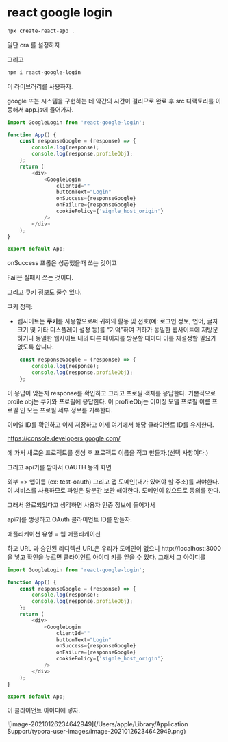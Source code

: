 # react google login

```bash
npx create-react-app .
```

일단 cra 를 설정하자



그리고 

```bash
npm i react-google-login
```

이 라이브러리를 사용하자.

google 또는 시스템을 구현하는 데 약간의 시간이 걸리므로 완료 후 src 디랙토리를 이동해서 app.js에 들어가자.

```js
import GoogleLogin from 'react-google-login';

function App() {
	const responseGoogle = (response) => {
		console.log(response);
		console.log(response.profileObj);
	};
	return (
		<div>
			<GoogleLogin
				clientId=""
				buttonText="Login"
				onSuccess={responseGoogle}
				onFailure={responseGoogle}
				cookiePolicy={'signle_host_origin'}
			/>
		</div>
	);
}

export default App;

```

onSuccess 프롭은 성공했을때 쓰는 것이고 

Fail은 실패시 쓰는 것이다.

그리고 쿠키 정보도 줄수 있다.

쿠키 정책: 

- 웹사이트는 **쿠키**를 사용함으로써 귀하의 활동 및 선호(예: 로그인 정보, 언어, 글자 크기 및 기타 디스플레이 설정 등)를 “기억”하여 귀하가 동일한 웹사이트에 재방문하거나 동일한 웹사이트 내의 다른 페이지를 방문할 때마다 이를 재설정할 필요가 없도록 합니다.

```js
	const responseGoogle = (response) => {
		console.log(response);
		console.log(response.profileObj);
	};
```

이 응답이 맞는지 response를 확인하고 그리고 프로필 객체를 응답한다. 기본적으로 proile obj는 쿠키와 프로필에 응답한다. 이 profileObj는 이미징 모델 프로필 이름 프로필 인 모든 프로필 세부 정보를 기록한다. 

이메일 ID를 확인하고 이제 저장하고 이제 여기에서 해당 클라이언트 ID를 유지한다.

https://console.developers.google.com/

에 가서 새로운 프로젝트를 생성 후 프로젝트 이름을 적고 만들자.(선택 사항이다.)

그리고 api키를 받아서 OAUTH 동의 화면

외부 => 앱이름 (ex: test-oauth) 그리고 앱 도메인(내가 있어야 할 주소)를 써야한다. 이 서비스를 사용하므로 파일은 당분간 보관 해야한다. 도메인이 없으므로 동의를 한다. 

그래서 완료되었다고 생각하면 사용자 인증 정보에 들어가서 

api키를 생성하고 OAuth 클라이언트 ID를 만들자.

애플리케이션 유형 = 웹 애플리케이션 

하고 URL 과 승인된 리디렉션 URL은 우리가 도메인이 없으니 http://localhost:3000을 넣고 확인을 누르면 클라이언트 아이디 키를 얻을 수 있다. 그래서 그 아이디를

```js
import GoogleLogin from 'react-google-login';

function App() {
	const responseGoogle = (response) => {
		console.log(response);
		console.log(response.profileObj);
	};
	return (
		<div>
			<GoogleLogin
				clientId=""
				buttonText="Login"
				onSuccess={responseGoogle}
				onFailure={responseGoogle}
				cookiePolicy={'signle_host_origin'}
			/>
		</div>
	);
}

export default App;
```

이 클라이언트 아이디에 넣자.

![image-20210126234642949](/Users/apple/Library/Application Support/typora-user-images/image-20210126234642949.png)
